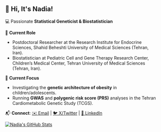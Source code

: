  
## 👩 Hi, It's Nadia!  


💻  Passionate **Statistical Geneticist & Biostatistician** 

🧬 **Current Role**  
- Postdoctoral Researcher at the Research Institute for Endocrine Sciences, Shahid Beheshti University of Medical Sciences (Tehran, Iran).
- Biostatistician at Pediatric Cell and Gene Therapy Research Center, Children’s Medical Center, Tehran University of Medical Sciences (Tehran, Iran).
  
🌱 **Current Focus**  
- Investigating the **genetic architecture of obesity** in children/adolescents.  
- Running **GWAS** and **polygenic risk score (PRS)** analyses in the Tehran Cardiometabolic Genetic Study (TCGS).  

📬 **Connect**:  [✉️ Email](nadia.alipour1991@gmail.com) | [🐦 X/Twitter](https://twitter.com/Nadia__Alipour) | [💼 LinkedIn](https://www.linkedin.com/in/nadiaalipour/) 





[![Nadia's GitHub Stats](https://github-readme-stats.vercel.app/api?username=NadiAlipour&show_icons=true&theme=tokyonight)](https://github.com/NadiaAlipour)  

